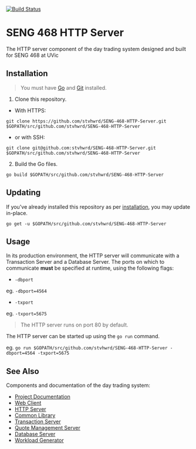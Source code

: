 [![Build Status](https://travis-ci.com/stvhwrd/SENG-468-HTTP-Server.svg?token=pkeb5Zss7eZT4vjxYMRQ&branch=master)](https://travis-ci.com/stvhwrd/SENG-468-HTTP-Server)

# SENG 468 HTTP Server

The HTTP server component of the day trading system designed and built for SENG 468 at UVic

## Installation

> You must have [Go](https://golang.org/) and [Git](https://git-scm.com/) installed.

1. Clone this repository.

  * With HTTPS:

  `git clone https://github.com/stvhwrd/SENG-468-HTTP-Server.git $GOPATH/src/github.com/stvhwrd/SENG-468-HTTP-Server`

  * or with SSH:

  `git clone git@github.com:stvhwrd/SENG-468-HTTP-Server.git $GOPATH/src/github.com/stvhwrd/SENG-468-HTTP-Server`

2. Build the Go files.

  `go build $GOPATH/src/github.com/stvhwrd/SENG-468-HTTP-Server`

## Updating

If you've already installed this repository as per [installation](#installation), you may update in-place.

  `go get -u $GOPATH/src/github.com/stvhwrd/SENG-468-HTTP-Server`

## Usage

In its production environment, the HTTP server will communicate with a Transaction Server and a Database Server.
The ports on which to communicate **must** be specified at runtime, using the following flags:

* `-dbport`

eg. `-dbport=4564`

* `-txport`

eg. `-txport=5675`

> The HTTP server runs on port 80 by default.

The HTTP server can be started up using the `go run` command.

eg. `go run $GOPATH/src/github.com/stvhwrd/SENG-468-HTTP-Server -dbport=4564 -txport=5675`


## See Also

Components and documentation of the day trading system:

* [Project Documentation](https://github.com/stvhwrd/SENG-468-Documentation)
* [Web Client](https://github.com/dukeng/)
* [HTTP Server](https://github.com/stvhwrd/SENG-468-HTTP-Server)
* [Common Library](https://github.com/kurtd5105/SENG-468-Common-Lib)
* [Transaction Server](https://github.com/kurtd5105/SENG-468-Transaction-Server)
* [Quote Management Server](https://github.com/sterlinglaird/)
* [Database Server](https://github.com/sterlinglaird/SENG-468-Database-Server)
* [Workload Generator](https://github.com/dukeng/SENG-468-Workload-Generator)
